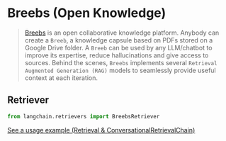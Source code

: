 # Breebs (Open Knowledge)

>[Breebs](https://www.breebs.com/) is an open collaborative knowledge platform. 
>Anybody can create a `Breeb`, a knowledge capsule based on PDFs stored on a Google Drive folder.
>A `Breeb` can be used by any LLM/chatbot to improve its expertise, reduce hallucinations and give access to sources.
>Behind the scenes, `Breebs` implements several `Retrieval Augmented Generation (RAG)` models 
> to seamlessly provide useful context at each iteration.  


## Retriever

```python
from langchain.retrievers import BreebsRetriever
```

[See a usage example (Retrieval & ConversationalRetrievalChain)](/LangChain/docs/integrations/retrievers/breebs)